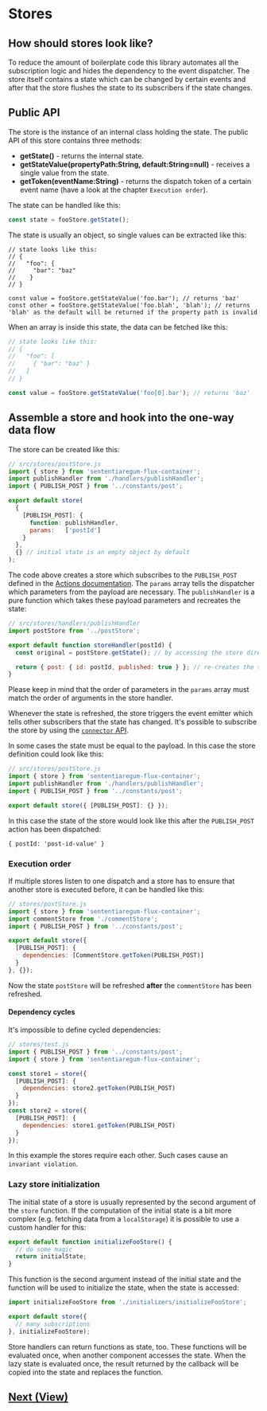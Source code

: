 # Stores

## How should stores look like?

To reduce the amount of boilerplate code this library automates all the subscription logic and hides the dependency
to the event dispatcher. The store itself contains a state which can be changed by certain events
and after that the store flushes the state to its subscribers if the state changes.

## Public API

The store is the instance of an internal class holding the state.
The public API of this store contains three methods:

- __getState()__ - returns the internal state.
- __getStateValue(propertyPath:String, default:String=null)__ - receives a single value from the state.
- __getToken(eventName:String)__ - returns the dispatch token of a certain event name (have a look at the chapter `Execution order`).

The state can be handled like this:

``` javascript
const state = fooStore.getState();
```

The state is usually an object, so single values can be extracted like this:

``` javscript
// state looks like this:
// {
//   "foo": {
//     "bar": "baz"
//    }
// }

const value = fooStore.getStateValue('foo.bar'); // returns 'baz'
const other = fooStore.getStateValue('foo.blah', 'blah'); // returns 'blah' as the default will be returned if the property path is invalid
```

When an array is inside this state, the data can be fetched like this:

``` javascript
// state looks like this:
// {
//   "foo": [
//     { "bar": "baz" }
//   ]
// }

const value = fooStore.getStateValue('foo[0].bar'); // returns 'baz'
```

## Assemble a store and hook into the one-way data flow

The store can be created like this:

``` javascript
// src/stores/postStore.js
import { store } from 'sententiaregum-flux-container';
import publishHandler from './handlers/publishHandler';
import { PUBLISH_POST } from '../constants/post';

export default store(
  {
    [PUBLISH_POST]: {
      function: publishHandler,
      params:   ['postId']
    }
  },
  {} // initial state is an empty object by default
);
```

The code above creates a store which subscribes to the `PUBLISH_POST` defined in the [Actions documentation](https://github.com/Sententiaregum/flux-container/blob/master/docs/api/actions.md).
The `params` array tells the dispatcher which parameters from the payload are necessary. The `publishHandler` is a pure function
which takes these payload parameters and recreates the state:

``` javascript
// src/stores/handlers/publishHandler
import postStore from '../postStore';

export default function storeHandler(postId) {
  const original = postStore.getState(); // by accessing the store directly, the current state can be fetched.

  return { post: { id: postId, published: true } }; // re-creates the state from the new payload parameters
}
```

Please keep in mind that the order of parameters in the `params` array must match the order of arguments in the store handler.

Whenever the state is refreshed, the store triggers the event emitter which tells other subscribers that the state has changed.
It's possible to subscribe the store by using the [``connector`` API](https://github.com/Sententiaregum/flux-container/blob/master/docs/api/view.md).

In some cases the state must be equal to the payload. In this case the store definition could look like this:

``` javascript
// src/stores/postStore.js
import { store } from 'sententiaregum-flux-container';
import publishHandler from './handlers/publishHandler';
import { PUBLISH_POST } from '../constants/post';

export default store({ [PUBLISH_POST]: {} });
```

In this case the state of the store would look like this after the `PUBLISH_POST` action has been dispatched:

```
{ postId: 'post-id-value' }
```

### Execution order

If multiple stores listen to one dispatch and a store has to ensure that another store is executed before, it can be handled like this:

``` javascript
// stores/postStore.js
import { store } from 'sententiaregum-flux-container';
import commentStore from './commentStore';
import { PUBLISH_POST } from '../constants/post';

export default store({
  [PUBLISH_POST]: {
    dependencies: [CommentStore.getToken(PUBLISH_POST)]
  }
}, {});
```

Now the state `postStore` will be refreshed __after__ the `commentStore` has been refreshed.

#### Dependency cycles

It's impossible to define cycled dependencies:

``` javascript
// stores/test.js
import { PUBLISH_POST } from '../constants/post';
import { store } from 'sententiaregum-flux-container';

const store1 = store({
  [PUBLISH_POST]: {
    dependencies: store2.getToken(PUBLISH_POST)
  }
});
const store2 = store({
  [PUBLISH_POST]: {
    dependencies: store1.getToken(PUBLISH_POST)
  }
});
```

In this example the stores require each other. Such cases cause an `invariant violation`.

### Lazy store initialization

The initial state of a store is usually represented by the second argument of the ``store`` function.
If the computation of the initial state is a bit more complex (e.g. fetching data from a ``localStorage``) it is possible
to use a custom handler for this:

``` javascript
export default function initializeFooStore() {
  // do some magic
  return initialState;
}
```

This function is the second argument instead of the initial state and the function will be used
to initialize the state, when the state is accessed:

``` javascript
import initializeFooStore from './initializers/initializeFooStore';

export default store({
  // many subscriptions
}, initializeFooStore);
```

Store handlers can return functions as state, too. These functions will be evaluated once, when another component
accesses the state. When the lazy state is evaluated once, the result returned by the callback will be copied into the state and replaces the function.

## [Next (View)](https://github.com/Sententiaregum/flux-container/blob/master/docs/api/view.md)
